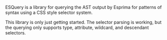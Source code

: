 ESQuery is a library for querying the AST output by Esprima for patterns of syntax using a CSS style selector system.

This library is only just getting started. The selector parsing is working, but the querying only supports type, attribute, wildcard, and descendant selectors.

